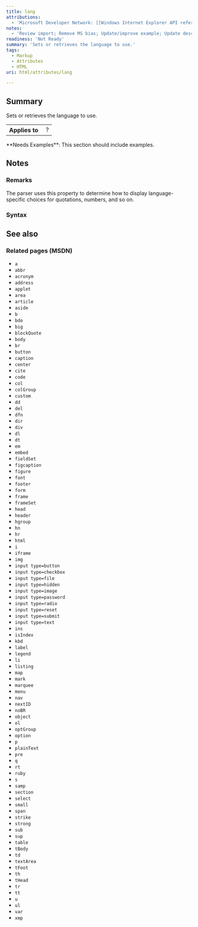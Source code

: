 ```yaml
---
title: lang
attributions:
  - 'Microsoft Developer Network: [[Windows Internet Explorer API reference](http://msdn.microsoft.com/en-us/library/ie/hh828809%28v=vs.85%29.aspx) Article]'
notes:
  - 'Review import; Remove MS bias; Update/improve example; Update descriptions; Fix lists & compatibility info'
readiness: 'Not Ready'
summary: 'Sets or retrieves the language to use.'
tags:
  - Markup
  - Attributes
  - HTML
uri: html/attributes/lang

---
```

## <span>Summary</span>

Sets or retrieves the language to use.

<table class="wikitable">
<tr>
<th>
Applies to

</th>
<td>
 ?

</td>
</tr>
</table>
**Needs Examples**: This section should include examples.

## <span>Notes</span>

### <span>Remarks</span>

The parser uses this property to determine how to display language-specific choices for quotations, numbers, and so on.

### <span>Syntax</span>

## <span>See also</span>

### <span>Related pages (MSDN)</span>

-   `a`
-   `abbr`
-   `acronym`
-   `address`
-   `applet`
-   `area`
-   `article`
-   `aside`
-   `b`
-   `bdo`
-   `big`
-   `blockQuote`
-   `body`
-   `br`
-   `button`
-   `caption`
-   `center`
-   `cite`
-   `code`
-   `col`
-   `colGroup`
-   `custom`
-   `dd`
-   `del`
-   `dfn`
-   `dir`
-   `div`
-   `dl`
-   `dt`
-   `em`
-   `embed`
-   `fieldSet`
-   `figcaption`
-   `figure`
-   `font`
-   `footer`
-   `form`
-   `frame`
-   `frameSet`
-   `head`
-   `header`
-   `hgroup`
-   `hn`
-   `hr`
-   `html`
-   `i`
-   `iframe`
-   `img`
-   `input type=button`
-   `input type=checkbox`
-   `input type=file`
-   `input type=hidden`
-   `input type=image`
-   `input type=password`
-   `input type=radio`
-   `input type=reset`
-   `input type=submit`
-   `input type=text`
-   `ins`
-   `isIndex`
-   `kbd`
-   `label`
-   `legend`
-   `li`
-   `listing`
-   `map`
-   `mark`
-   `marquee`
-   `menu`
-   `nav`
-   `nextID`
-   `noBR`
-   `object`
-   `ol`
-   `optGroup`
-   `option`
-   `p`
-   `plainText`
-   `pre`
-   `q`
-   `rt`
-   `ruby`
-   `s`
-   `samp`
-   `section`
-   `select`
-   `small`
-   `span`
-   `strike`
-   `strong`
-   `sub`
-   `sup`
-   `table`
-   `tBody`
-   `td`
-   `textArea`
-   `tFoot`
-   `th`
-   `tHead`
-   `tr`
-   `tt`
-   `u`
-   `ul`
-   `var`
-   `xmp`
